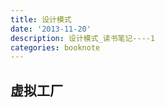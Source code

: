 ```yaml
---
title: 设计模式
date: '2013-11-20'
description: 设计模式_读书笔记----1
categories: booknote
---
```



虚拟工厂
----

